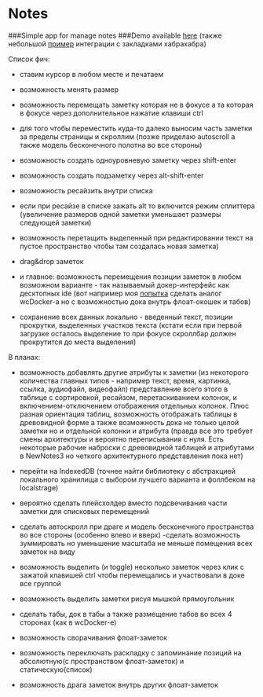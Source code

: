 # Notes

###Simple app for manage notes
###Demo available [here](http://bgnorlov.github.io/NewNotes4/) (также небольшой [пример](http://bgnorlov.github.io/MyBookmarks) интеграции с закладками хабрахабра)

Список фич:
- ставим курсор в любом месте и печатаем
- возможность менять размер
- возможность перемещать заметку которая не в фокусе а та которая в фокусе через дополнительное нажатие клавиши ctrl
- для того чтобы переместить куда-то далеко выносим часть заметки за пределы страницы и скроллим (позже приделаю autoscroll а также модель бесконечного полотна во все стороны)

- возможность создать одноуровневую заметку через shift-enter
- возможность создать подзаметку через alt-shift-enter

- возможность ресайзить внутри списка
- если при ресайзе в списке зажать alt то включится режим сплиттера (увеличение размеров одной заметки уменьшает размеры следующей заметки)

- возможность перетащить выделенный при редактировании текст на пустое пространство чтобы там создалась новая заметка)

- drag&drop заметок

- и главное: возможность перемещения позиции заметок в любом возможном варианте - так называемый докер-интерфейс как  десктопных ide (вот например  моя [попытка](https://github.com/bgnorlov/ReactDocker/) сделать аналог wcDocker-a но с возможностью дока внутрь флоат-окошек и табов)

- сохранение всех данных локально - введенный текст, позиции прокрутки, выделенных участков текста (кстати если при первой загрузке осталось выделение то при фокусе скроллбар должен прокрутится до места выделения)


В планах:

- возможность добавлять другие атрибуты к заметки (из некоторого количества главных типов - например текст, время, картинка, ссылка, аудиофайл, видеофайл) представление всего этого в таблице с сортировкой, ресайзом, перетаскиванием колонок, и включением-отключением отображения отдельных колонок. Плюс разная ориентация таблиц, возможность отображать таблицы в древовидной форме а также возможность дока не только целой заметки но и отдельной колонки и атрибута
(правда все это требует смены архитектуры и вероятно переписывания с нуля. Есть некоторые рабочие наброски с древовидной таблицей и атрибутами в NewNotes3 но четкого архитектурного представления пока нет)


- перейти на  IndexedDB (точнее найти библиотеку с абстракцией локального хранилища с выбором лучшего варианта и фоллбеком на localstrage)

- вероятно сделать плейсхолдер вместо подсвечивания части заметки для списковых перемещений

- сделать автоскролл при драге и модель бесконечного пространства во все стороны (особенно влево и вверх)
-сделать возможность зуммировать но уменьшение масштаба не меньше помещения всех заметок на виду

- возможность выделить (и toggle) несколько заметок через клик с зажатой клавишей ctrl чтобы перемещались и участвовали в доке все группой
- возможность выделить заметки рисуя мышкой прямоугольник


- сделать табы, док в табы а также размещение табов во всех 4 сторонах (как в wcDocker-e)
- возможность сворачивания флоат-заметок


- возможность переключать раскладку с запоминание позиций на абсолютную(с пространством флоат-заметок) и статическую(список)

- возможность драга заметок внутрь других флоат-заметок





